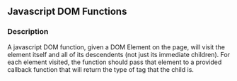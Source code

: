 
## Javascript DOM Functions
### Description 
A javascript DOM function, given a DOM Element on the page, will visit the element itself and all of its descendents (not just its immediate children). For each element visited, the function should pass that element to a provided callback function that will return the type of tag that the child is.